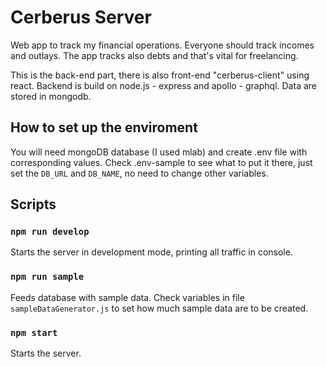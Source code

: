 # Cerberus Server

Web app to track my financial operations. Everyone should track incomes and outlays. The app tracks also debts and that's vital for freelancing.

This is the back-end part, there is also front-end "cerberus-client" using react. Backend is build on node.js - express and apollo - graphql. Data are stored in mongodb.

## How to set up the enviroment

You will need mongoDB database (I used mlab) and create .env file with corresponding values. Check .env-sample to see what to put it there, just set the ``DB_URL`` and ``DB_NAME``, no need to change other variables.

## Scripts

### `npm run develop`

Starts the server in development mode, printing all traffic in console.

### `npm run sample`

Feeds database with sample data. Check variables in file ``sampleDataGenerator.js`` to set how much sample data are to be created.

### `npm start`

Starts the server.

